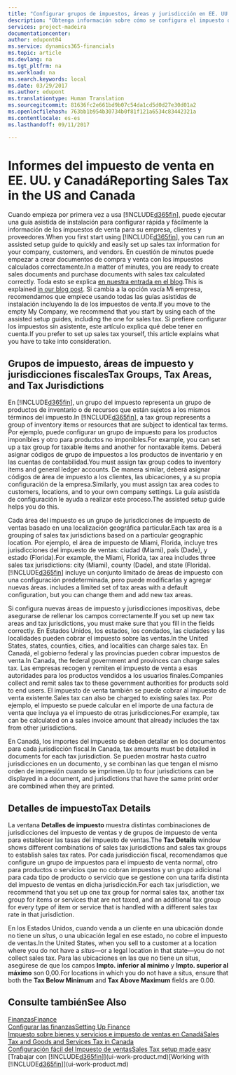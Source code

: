 ```yaml
---
title: "Configurar grupos de impuestos, áreas y jurisdicción en EE. UU. y Canadá | Documentos de Microsoft"
description: "Obtenga información sobre cómo se configura el impuesto de ventas y cómo funcionan los grupos, las áreas (estados, condados, ciudades y localidades), y los detalles de impuesto y las jurisdicciones fiscales."
services: project-madeira
documentationcenter: 
author: edupont04
ms.service: dynamics365-financials
ms.topic: article
ms.devlang: na
ms.tgt_pltfrm: na
ms.workload: na
ms.search.keywords: local
ms.date: 03/29/2017
ms.author: edupont
ms.translationtype: Human Translation
ms.sourcegitcommit: 81636fc2e661bd9b07c54da1cd5d0d27e30d01a2
ms.openlocfilehash: 763bb1b954b30734b0f81f121a6534c83442321a
ms.contentlocale: es-es
ms.lasthandoff: 09/11/2017

---
```

# <a name="reporting-sales-tax-in-the-us-and-canada"></a><span data-ttu-id="5339b-103">Informes del impuesto de venta en EE. UU. y Canadá</span><span class="sxs-lookup"><span data-stu-id="5339b-103">Reporting Sales Tax in the US and Canada</span></span>
<span data-ttu-id="5339b-104">Cuando empieza por primera vez a usa [!INCLUDE[d365fin](includes/d365fin_md.md)], puede ejecutar una guía asistida de instalación para configurar rápida y fácilmente la información de los impuestos de venta para su empresa, clientes y proveedores.</span><span class="sxs-lookup"><span data-stu-id="5339b-104">When you first start using [!INCLUDE[d365fin](includes/d365fin_md.md)], you can run an assisted setup guide to quickly and easily set up sales tax information for your company, customers, and vendors.</span></span> <span data-ttu-id="5339b-105">En cuestión de minutos puede empezar a crear documentos de compra y venta con los impuestos calculados correctamente.</span><span class="sxs-lookup"><span data-stu-id="5339b-105">In a matter of minutes, you are ready to create sales documents and purchase documents with sales tax calculated correctly.</span></span> <span data-ttu-id="5339b-106">Toda esto se explica [en nuestra entrada en el blog](https://madeira.microsoft.com/blog/sales-tax-setup-made-easy).</span><span class="sxs-lookup"><span data-stu-id="5339b-106">This is explained [in our blog post](https://madeira.microsoft.com/blog/sales-tax-setup-made-easy).</span></span>
<span data-ttu-id="5339b-107">Si cambia a la opción vacía Mi empresa, recomendamos que empiece usando todas las guías asistidas de instalación incluyendo la de los impuestos de venta.</span><span class="sxs-lookup"><span data-stu-id="5339b-107">If you move to the empty My Company, we recommend that you start by using each of the assisted setup guides, including the one for sales tax.</span></span> <span data-ttu-id="5339b-108">Si prefiere configurar los impuestos sin asistente, este artículo explica qué debe tener en cuenta.</span><span class="sxs-lookup"><span data-stu-id="5339b-108">If you prefer to set up sales tax yourself, this article explains what you have to take into consideration.</span></span>  

## <a name="tax-groups-tax-areas-and-tax-jurisdictions"></a><span data-ttu-id="5339b-109">Grupos de impuesto, áreas de impuesto y jurisdicciones fiscales</span><span class="sxs-lookup"><span data-stu-id="5339b-109">Tax Groups, Tax Areas, and Tax Jurisdictions</span></span>
<span data-ttu-id="5339b-110">En [!INCLUDE[d365fin](includes/d365fin_md.md)], un grupo del impuesto representa un grupo de productos de inventario o de recursos que están sujetos a los mismos términos del impuesto.</span><span class="sxs-lookup"><span data-stu-id="5339b-110">In [!INCLUDE[d365fin](includes/d365fin_md.md)], a tax group represents a group of inventory items or resources that are subject to identical tax terms.</span></span> <span data-ttu-id="5339b-111">Por ejemplo, puede configurar un grupo de impuesto para los productos imponibles y otro para productos no imponibles.</span><span class="sxs-lookup"><span data-stu-id="5339b-111">For example, you can set up a tax group for taxable items and another for nontaxable items.</span></span> <span data-ttu-id="5339b-112">Deberá asignar códigos de grupo de impuestos a los productos de inventario y en las cuentas de contabilidad.</span><span class="sxs-lookup"><span data-stu-id="5339b-112">You must assign tax group codes to inventory items and general ledger accounts.</span></span> <span data-ttu-id="5339b-113">De manera similar, deberá asignar códigos de área de impuesto a los clientes, las ubicaciones, y a su propia configuración de la empresa.</span><span class="sxs-lookup"><span data-stu-id="5339b-113">Similarly, you must assign tax area codes to customers, locations, and to your own company settings.</span></span> <span data-ttu-id="5339b-114">La guía asistida de configuración le ayuda a realizar este proceso.</span><span class="sxs-lookup"><span data-stu-id="5339b-114">The assisted setup guide helps you do this.</span></span>  

<span data-ttu-id="5339b-115">Cada área del impuesto es un grupo de jurisdicciones de impuesto de ventas basado en una localización geográfica particular.</span><span class="sxs-lookup"><span data-stu-id="5339b-115">Each tax area is a grouping of sales tax jurisdictions based on a particular geographic location.</span></span> <span data-ttu-id="5339b-116">Por ejemplo, el área de impuesto de Miami, Florida, incluye tres jurisdicciones del impuesto de ventas: ciudad (Miami), país (Dade), y estado (Florida).</span><span class="sxs-lookup"><span data-stu-id="5339b-116">For example, the Miami, Florida, tax area includes three sales tax jurisdictions: city (Miami), county (Dade), and state (Florida).</span></span> [!INCLUDE[d365fin](includes/d365fin_md.md)]<span data-ttu-id="5339b-117"> incluye un conjunto limitado de áreas de impuesto con una configuración predeterminada, pero puede modificarlas y agregar nuevas áreas.</span><span class="sxs-lookup"><span data-stu-id="5339b-117"> includes a limited set of tax areas with a default configuration, but you can change them and add new tax areas.</span></span>  

<span data-ttu-id="5339b-118">Si configura nuevas áreas de impuesto y jurisdicciones impositivas, debe asegurarse de rellenar los campos correctamente.</span><span class="sxs-lookup"><span data-stu-id="5339b-118">If you set up new tax areas and tax jurisdictions, you must make sure that you fill in the fields correctly.</span></span> <span data-ttu-id="5339b-119">En Estados Unidos, los estados, los condados, las ciudades y las localidades pueden cobrar el impuesto sobre las ventas.</span><span class="sxs-lookup"><span data-stu-id="5339b-119">In the United States, states, counties, cities, and localities can charge sales tax.</span></span> <span data-ttu-id="5339b-120">En Canadá, el gobierno federal y las provincias pueden cobrar impuestos de venta.</span><span class="sxs-lookup"><span data-stu-id="5339b-120">In Canada, the federal government and provinces can charge sales tax.</span></span> <span data-ttu-id="5339b-121">Las empresas recogen y remiten el impuesto de venta a esas autoridades para los productos vendidos a los usuarios finales.</span><span class="sxs-lookup"><span data-stu-id="5339b-121">Companies collect and remit sales tax to these government authorities for products sold to end users.</span></span> <span data-ttu-id="5339b-122">El impuesto de venta también se puede cobrar al impuesto de venta existente.</span><span class="sxs-lookup"><span data-stu-id="5339b-122">Sales tax can also be charged to existing sales tax.</span></span> <span data-ttu-id="5339b-123">Por ejemplo, el impuesto se puede calcular en el importe de una factura de venta que incluya ya el impuesto de otras jurisdicciones.</span><span class="sxs-lookup"><span data-stu-id="5339b-123">For example, tax can be calculated on a sales invoice amount that already includes the tax from other jurisdictions.</span></span>  

<span data-ttu-id="5339b-124">En Canadá, los importes del impuesto se deben detallar en los documentos para cada jurisdicción fiscal.</span><span class="sxs-lookup"><span data-stu-id="5339b-124">In Canada, tax amounts must be detailed in documents for each tax jurisdiction.</span></span> <span data-ttu-id="5339b-125">Se pueden mostrar hasta cuatro jurisdicciones en un documento, y se combinan las que tengan el mismo orden de impresión cuando se imprimen.</span><span class="sxs-lookup"><span data-stu-id="5339b-125">Up to four jurisdictions can be displayed in a document, and jurisdictions that have the same print order are combined when they are printed.</span></span>  

## <a name="tax-details"></a><span data-ttu-id="5339b-126">Detalles de impuesto</span><span class="sxs-lookup"><span data-stu-id="5339b-126">Tax Details</span></span>
<span data-ttu-id="5339b-127">La ventana **Detalles de impuesto** muestra distintas combinaciones de jurisdicciones del impuesto de ventas y de grupos de impuesto de venta para establecer las tasas del impuesto de ventas.</span><span class="sxs-lookup"><span data-stu-id="5339b-127">The **Tax Details** window shows different combinations of sales tax jurisdictions and sales tax groups to establish sales tax rates.</span></span> <span data-ttu-id="5339b-128">Por cada jurisdicción fiscal, recomendamos que configure un grupo de impuestos para el impuesto de venta normal, otro para productos o servicios que no cobran impuestos y un grupo adicional para cada tipo de producto o servicio que se gestione con una tarifa distinta del impuesto de ventas en dicha jurisdicción.</span><span class="sxs-lookup"><span data-stu-id="5339b-128">For each tax jurisdiction, we recommend that you set up one tax group for normal sales tax, another tax group for items or services that are not taxed, and an additional tax group for every type of item or service that is handled with a different sales tax rate in that jurisdiction.</span></span>  

<span data-ttu-id="5339b-129">En los Estados Unidos, cuando venda a un cliente en una ubicación donde no tiene un *situs*, o una ubicación legal en ese estado, no cobre el impuesto de ventas.</span><span class="sxs-lookup"><span data-stu-id="5339b-129">In the United States, when you sell to a customer at a location where you do not have a *situs*—or a legal location in that state—you do not collect sales tax.</span></span> <span data-ttu-id="5339b-130">Para las ubicaciones en las que no tiene un situs, asegúrese de que los campos **Impto. inferior al mínimo** y **Impto. superior al máximo** son 0,00.</span><span class="sxs-lookup"><span data-stu-id="5339b-130">For locations in which you do not have a situs, ensure that both the **Tax Below Minimum** and **Tax Above Maximum** fields are 0.00.</span></span>  

## <a name="see-also"></a><span data-ttu-id="5339b-131">Consulte también</span><span class="sxs-lookup"><span data-stu-id="5339b-131">See Also</span></span>
[<span data-ttu-id="5339b-132">Finanzas</span><span class="sxs-lookup"><span data-stu-id="5339b-132">Finance</span></span>](finance.md)  
[<span data-ttu-id="5339b-133">Configurar las finanzas</span><span class="sxs-lookup"><span data-stu-id="5339b-133">Setting Up Finance</span></span>](finance-setup-finance.md)  
[<span data-ttu-id="5339b-134">Impuesto sobre bienes y servicios e impuesto de ventas en Canadá</span><span class="sxs-lookup"><span data-stu-id="5339b-134">Sales Tax and Goods and Services Tax in Canada</span></span>](ca-finance-tax.md)  
[<span data-ttu-id="5339b-135">Configuración fácil del Impuesto de ventas</span><span class="sxs-lookup"><span data-stu-id="5339b-135">Sales Tax setup made easy</span></span>](https://madeira.microsoft.com/blog/sales-tax-setup-made-easy)  
<span data-ttu-id="5339b-136">[Trabajar con [!INCLUDE[d365fin](includes/d365fin_md.md)]](ui-work-product.md)</span><span class="sxs-lookup"><span data-stu-id="5339b-136">[Working with [!INCLUDE[d365fin](includes/d365fin_md.md)]](ui-work-product.md)</span></span>  

